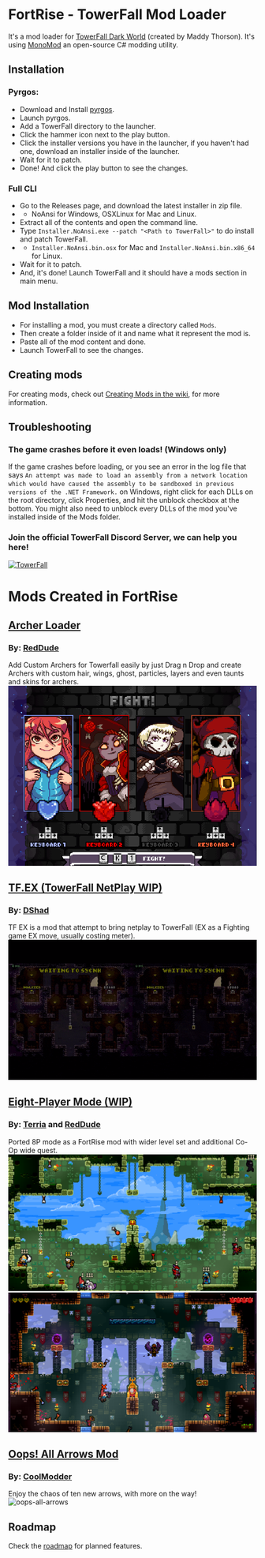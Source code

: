 # FortRise - TowerFall Mod Loader
It's a mod loader for [TowerFall Dark World](http://www.towerfall-game.com/) (created by Maddy Thorson). It's using [MonoMod](https://github.com/MonoMod/MonoMod) an open-source C# modding utility.



## Installation
### Pyrgos:
+ Download and Install [pyrgos](https://github.com/Terria-K/pyrgos).
+ Launch pyrgos.
+ Add a TowerFall directory to the launcher.
+ Click the hammer icon next to the play button.
+ Click the installer versions you have in the launcher, if you haven't had one, download an installer inside of the launcher.
+ Wait for it to patch.
+ Done! And click the play button to see the changes.
### Full CLI
+ Go to the Releases page, and download the latest installer in zip file.
+ + NoAnsi for Windows, OSXLinux for Mac and Linux.
+ Extract all of the contents and open the command line.
+ Type `Installer.NoAnsi.exe --patch "<Path to TowerFall>"` to do install and patch TowerFall.
+ + `Installer.NoAnsi.bin.osx` for Mac and `Installer.NoAnsi.bin.x86_64` for Linux.
+ Wait for it to patch.
+ And, it's done! Launch TowerFall and it should have a mods section in main menu.

## Mod Installation
+ For installing a mod, you must create a directory called `Mods`.
+ Then create a folder inside of it and name what it represent the mod is.
+ Paste all of the mod content and done.
+ Launch TowerFall to see the changes.


## Creating mods
For creating mods, check out [Creating Mods in the wiki](https://github.com/Terria-K/FortRise/wiki/Creating-Mods), for more information.

## Troubleshooting
### The game crashes before it even loads! (Windows only)
If the game crashes before loading, or you see an error in the log file that says `An attempt was made to load an assembly from a network location which would have caused the assembly to be sandboxed in previous versions of the .NET Framework.` on Windows, right click for each DLLs on the root directory, click Properties, and hit the unblock checkbox at the bottom. You might also need to unblock every DLLs of the mod you've installed inside of the Mods folder.
### Join the official TowerFall Discord Server, we can help you here!
<a href="https://discord.gg/m25mWsSv8P">
 <img alt="TowerFall" src="https://discordapp.com/api/guilds/248961953656078337/embed.png?style=banner2" />
</a>


# Mods Created in FortRise
## [Archer Loader](https://github.com/RedDude/ArcherLoader/releases/)
### By: [RedDude](https://github.com/RedDude)
Add Custom Archers for Towerfall easily by just Drag n Drop and create Archers with custom hair, wings, ghost, particles, layers and even taunts and skins for archers.
![archer-loader](./img/archer-loader.png)

## [TF.EX (TowerFall NetPlay WIP)](https://github.com/Fcornaire/TF.EX)
### By: [DShad](https://github.com/Fcornaire)
TF EX is a mod that attempt to bring netplay to TowerFall (EX as a Fighting game EX move, usually costing meter).
![netplay](https://github.com/Fcornaire/TF.EX/blob/main/images/demo.gif)

## [Eight-Player Mode (WIP)](https://github.com/Terria-K/EightPlayerMod)
### By: [Terria](https://github.com/Terria-K) and [RedDude](https://github.com/RedDude)
Ported 8P mode as a FortRise mod with wider level set and additional Co-Op wide quest.
![eight-player-versus](./img/eight-player-versus.png)
![eight-player-quest](./img/eight-player-quest.png)

## [Oops! All Arrows Mod](https://github.com/CoolModder/Towerfall-Redemption/releases/tag/v3.1.0-Arrows)
### By: [CoolModder](https://github.com/CoolModder)
Enjoy the chaos of ten new arrows, with more on the way!
![oops-all-arrows](https://github.com/CoolModder/Towerfall-Redemption/blob/main/giphy.gif)

## Roadmap
Check the [roadmap](./ROADMAP.md) for planned features.
